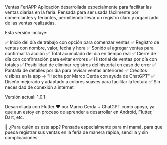 Ventas FeriAPP Aplicación desarrollada especialmente para facilitar las ventas diarias en la feria. Pensada para ser usada fácilmente por comerciantes y feriantes, permitiendo llevar un registro claro y organizado de las ventas realizadas.

Esta versión incluye:

✅ Inicio del día de trabajo con opción para comenzar ventas ✅ Registro de ventas con nombre, valor, fecha y hora ✅ Sonido al agregar ventas para confirmar la acción ✅ Total acumulado del día en tiempo real ✅ Cierre de día con confirmación para evitar errores ✅ Historial de ventas por día con totales ✅ Posibilidad de eliminar registros del historial en caso de error ✅ Pantalla de detalles por día para revisar ventas anteriores ✅ Créditos visibles en la app → "Hecha por Marco Cerda con ayuda de ChatGPT" ✅ Diseño mejorado y adaptado a colores suaves para facilitar la lectura ✅ Sin necesidad de conexión a internet

Versión actual: 1.0.1

Desarrollada con Flutter ❤️ por Marco Cerda + ChatGPT como apoyo, ya que aun estoy en proceso de aprender a desarrollar en Android, Flutter, Dart, etc.

🚀 ¿Para quién es esta app? Pensada especialmente para mi mamá, para que pueda registrar sus ventas en la feria de manera rápida, sencilla y sin complicaciones.
